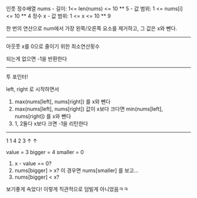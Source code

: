 인풋
정수배열 nums
	- 길이: 1<= len(nums) <= 10 ** 5
	- 값 범위: 1 <= nums[i] <= 10 ** 4
정수 x
	- 값 범위: 1 <= x <= 10 ** 9


한 번의 연산으로 num에서 가장 왼쪽/오른쪽 요소를 제거하고, 그 값은 x와 뺀다.

---
아웃풋
x를 0으로 줄이기 위한 최소연산횟수

되는게 없으면 -1을 반환한다

---
투 포인터!

left, right 로 시작하면서
1. max(nums[left], nums[right]) 를 x와 뺀다
2. max(nums[left], nums[right]) 값이 x보다 크다면 min(nums[left], nums[right]) 를 x와 뺀다
3. 1, 2둘다 x보다 크면 -1을 리턴한다


---

1 1 4 2 3
↑       ↑

value = 3
bigger = 4
smaller = 0

1. x - value == 0?
2. nums[bigger] > x?
	이 경우면 nums[smaller] 를 보고...
3. nums[bigger] < x?
	

보기좋게 속았다! 이렇게 직관적으로 덤빌게 아니었음ㅋㅋ
